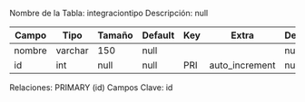 
  Nombre de la Tabla: integraciontipo
  Descripción: null

| Campo          | Tipo | Tamaño    |  Default    | Key | Extra | Description | 
|----------------|------|-----------|-------------|-----|-------|-------------|
|nombre| varchar| 150 |null |  | | null |
|id| int| null |null | PRI | auto_increment| null |

Relaciones:  PRIMARY (id) 
Campos Clave: id
